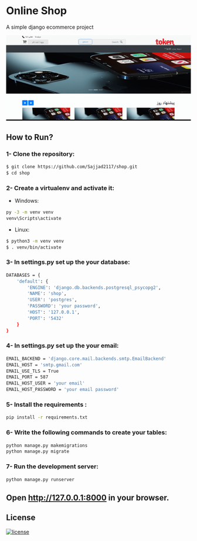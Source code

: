 # Online Shop
A simple django ecommerce project 

![Tokan](media/shop.gif)

## How to Run?

### 1- Clone the repository:
```bash
$ git clone https://github.com/Sajjad2117/shop.git
$ cd shop
```
### 2- Create a virtualenv and activate it:

* Windows:
```bash
py -3 -m venv venv
venv\Scripts\activate
```
* Linux:
```bash
$ python3 -m venv venv
$ . venv/bin/activate
```
### 3- In settings.py set up the your database:
```bash
DATABASES = {
    'default': {
        'ENGINE': 'django.db.backends.postgresql_psycopg2',
        'NAME': 'shop',
        'USER': 'postgres',
        'PASSWORD': 'your password',
        'HOST': '127.0.0.1',
        'PORT': '5432'
    }
}
```

### 4- In settings.py set up the your email:
```bash
EMAIL_BACKEND = 'django.core.mail.backends.smtp.EmailBackend'
EMAIL_HOST = 'smtp.gmail.com'
EMAIL_USE_TLS = True
EMAIL_PORT = 587
EMAIL_HOST_USER = 'your email'
EMAIL_HOST_PASSWORD = 'your email password'
```

### 5- Install the requirements :
```bash
pip install -r requirements.txt
``` 

### 6- Write the following commands to create your tables:
```bash
python manage.py makemigrations
python manage.py migrate
``` 
### 7- Run the development server:
```bash
python manage.py runserver
``` 
## Open http://127.0.0.1:8000 in your browser. 

## License
[![license](https://img.shields.io/github/license/DAVFoundation/captain-n3m0.svg?style=flat-square)](https://github.com/DAVFoundation/captain-n3m0/blob/master/LICENSE)



